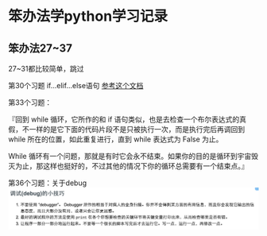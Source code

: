 
# 笨办法学python学习记录


## 笨办法27~37

27~31都比较简单，跳过

第30个习题
if...elif...else语句
[参考这个文档](http://book.51cto.com/art/200907/139859.htm)

第33个习题：

『回到 while 循环，它所作的和 if 语句类似，也是去检查一个布尔表达式的真假，不一样的是它下面的代码片段不是只被执行一次，而是执行完后再调回到 while 所在的位置，如此重复进行，直到 while 表达式为 False 为止。

While 循环有一个问题，那就是有时它会永不结束。如果你的目的是循环到宇宙毁灭为止，那这样也挺好的，不过其他的情况下你的循环总需要有一个结束点。』

第36个习题：关于debug
![](debug.png)
